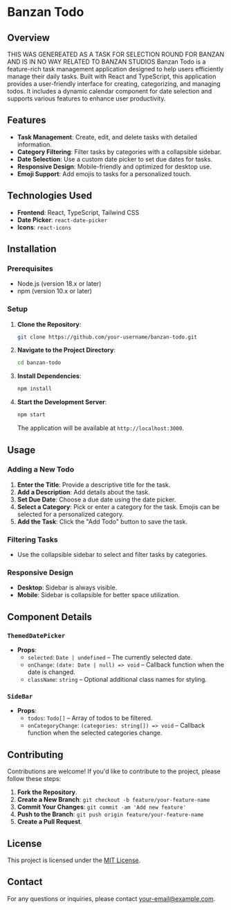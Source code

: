 # Banzan Todo

## Overview

THIS WAS GENEREATED AS A TASK FOR SELECTION ROUND FOR BANZAN AND IS IN NO WAY RELATED TO BANZAN STUDIOS
Banzan Todo is a feature-rich task management application designed to help users efficiently manage their daily tasks. Built with React and TypeScript, this application provides a user-friendly interface for creating, categorizing, and managing todos. It includes a dynamic calendar component for date selection and supports various features to enhance user productivity.

## Features

- **Task Management**: Create, edit, and delete tasks with detailed information.
- **Category Filtering**: Filter tasks by categories with a collapsible sidebar.
- **Date Selection**: Use a custom date picker to set due dates for tasks.
- **Responsive Design**: Mobile-friendly and optimized for desktop use.
- **Emoji Support**: Add emojis to tasks for a personalized touch.

## Technologies Used

- **Frontend**: React, TypeScript, Tailwind CSS
- **Date Picker**: `react-date-picker`
- **Icons**: `react-icons`

## Installation

### Prerequisites

- Node.js (version 18.x or later)
- npm (version 10.x or later)

### Setup

1. **Clone the Repository**:

   ```bash
   git clone https://github.com/your-username/banzan-todo.git
   ```

2. **Navigate to the Project Directory**:

   ```bash
   cd banzan-todo
   ```

3. **Install Dependencies**:

   ```bash
   npm install
   ```

4. **Start the Development Server**:

   ```bash
   npm start
   ```

   The application will be available at `http://localhost:3000`.

## Usage

### Adding a New Todo

1. **Enter the Title**: Provide a descriptive title for the task.
2. **Add a Description**: Add details about the task.
3. **Set Due Date**: Choose a due date using the date picker.
4. **Select a Category**: Pick or enter a category for the task. Emojis can be selected for a personalized category.
5. **Add the Task**: Click the "Add Todo" button to save the task.

### Filtering Tasks

- Use the collapsible sidebar to select and filter tasks by categories.

### Responsive Design

- **Desktop**: Sidebar is always visible.
- **Mobile**: Sidebar is collapsible for better space utilization.

## Component Details

### `ThemedDatePicker`

- **Props**:
  - `selected`: `Date | undefined` – The currently selected date.
  - `onChange`: `(date: Date | null) => void` – Callback function when the date is changed.
  - `className`: `string` – Optional additional class names for styling.

### `SideBar`

- **Props**:
  - `todos`: `Todo[]` – Array of todos to be filtered.
  - `onCategoryChange`: `(categories: string[]) => void` – Callback function when the selected categories change.

## Contributing

Contributions are welcome! If you'd like to contribute to the project, please follow these steps:

1. **Fork the Repository**.
2. **Create a New Branch**: `git checkout -b feature/your-feature-name`
3. **Commit Your Changes**: `git commit -am 'Add new feature'`
4. **Push to the Branch**: `git push origin feature/your-feature-name`
5. **Create a Pull Request**.

## License

This project is licensed under the [MIT License](LICENSE).

## Contact

For any questions or inquiries, please contact [your-email@example.com](mailto:your-email@example.com).
